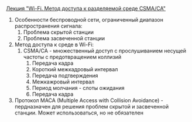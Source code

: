 [Лекция "Wi-Fi. Метод доступа к разделяемой среде CSMA/CA"](https://youtu.be/9eWeUaHA_Us)
1. Особенности беспроводной сети, ограниченный диапазон распространения сигнала:
    1. Проблема скрытой станции
    2. Проблема засвеченной станции
2. Метод доступа к среде в Wi-Fi:
    1. CSMA/CA - множественный доступ с прослушиванием несущей частоты с предотвращением коллизий
        1. Передача кадра
        2. Короткий межкадровый интервал
        3. Передача подтверждения
        4.  Межкажровый интервал
        5. Период молчания - слоты ожидания
        6. Передача кадра
3. Протокол MACA (Multiple Access with Collision Avoidance) - пердназначен для решения проблем
скрытой и засвеченной станции. Может использоваться, но не обязателен
